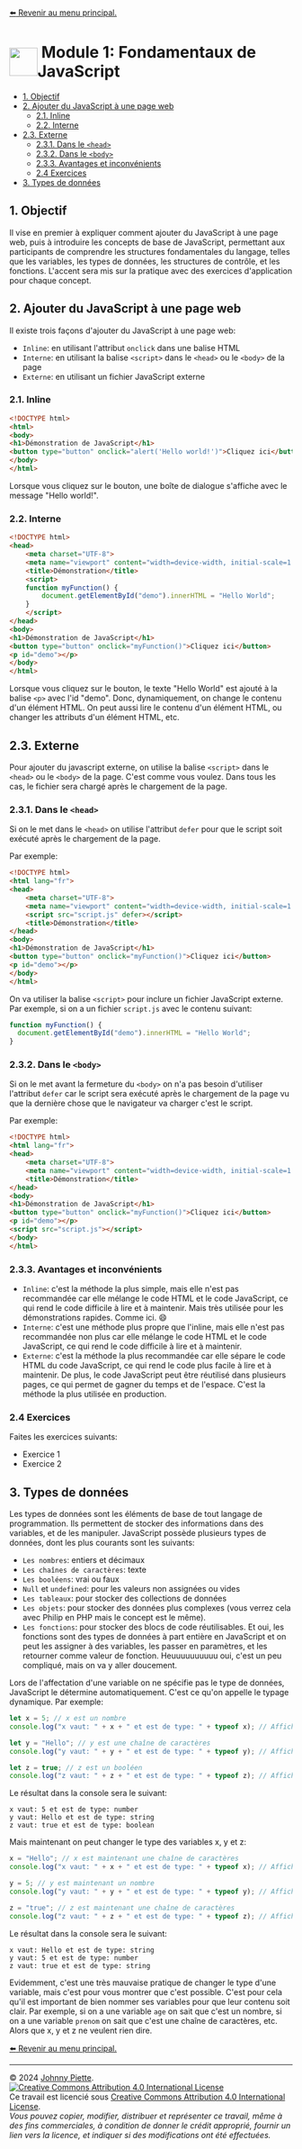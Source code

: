 
[:arrow_left: Revenir au menu principal.](../README.md#sommaire)
<h1 id="sommaire" style="display: flex; align-items: center; justify-content: center;">
    <img src="/Assets/eqla.png" style="height:50px">
    &nbsp;Module 1: Fondamentaux de JavaScript
</h1>


<!-- @import "[TOC]" {cmd="toc" depthFrom=1 depthTo=6 orderedList=false} -->

<!-- code_chunk_output -->

- [1. Objectif](#1-objectif)
- [2. Ajouter du JavaScript à une page web](#2-ajouter-du-javascript-à-une-page-web)
  - [2.1. Inline](#21-inline)
  - [2.2. Interne](#22-interne)
- [2.3. Externe](#23-externe)
  - [2.3.1. Dans le `<head>`](#231-dans-le-head)
  - [2.3.2. Dans le `<body>`](#232-dans-le-body)
  - [2.3.3. Avantages et inconvénients](#233-avantages-et-inconvénients)
  - [2.4 Exercices](#24-exercices)
- [3. Types de données](#3-types-de-données)

<!-- /code_chunk_output -->


## 1. Objectif
Il vise en premier à expliquer comment ajouter du JavaScript à une page web, puis à introduire les concepts de base de JavaScript, permettant aux participants de comprendre les structures fondamentales du langage, telles que les variables, les types de données, les structures de contrôle, et les fonctions. L'accent sera mis sur la pratique avec des exercices d'application pour chaque concept.

## 2. Ajouter du JavaScript à une page web
Il existe trois façons d'ajouter du JavaScript à une page web:
- `Inline`: en utilisant l'attribut `onclick` dans une balise HTML
- `Interne`: en utilisant la balise `<script>` dans le `<head>` ou le `<body>` de la page
- `Externe`: en utilisant un fichier JavaScript externe

### 2.1. Inline
```html
<!DOCTYPE html>
<html>
<body>
<h1>Démonstration de JavaScript</h1>
<button type="button" onclick="alert('Hello world!')">Cliquez ici</button>
</body>
</html>
```
Lorsque vous cliquez sur le bouton, une boîte de dialogue s'affiche avec le message "Hello world!".

### 2.2. Interne
```html
<!DOCTYPE html>
<head>
    <meta charset="UTF-8">
    <meta name="viewport" content="width=device-width, initial-scale=1.0">
    <title>Démonstration</title>
    <script>
    function myFunction() {
        document.getElementById("demo").innerHTML = "Hello World";
    }
    </script>
</head>
<body>
<h1>Démonstration de JavaScript</h1>
<button type="button" onclick="myFunction()">Cliquez ici</button>
<p id="demo"></p>
</body>
</html>
```
Lorsque vous cliquez sur le bouton, le texte "Hello World" est ajouté à la balise `<p>` avec l'id "demo". Donc, dynamiquement, on change le contenu d'un élément HTML. On peut aussi lire le contenu d'un élément HTML, ou changer les attributs d'un élément HTML, etc.

## 2.3. Externe
Pour ajouter du javascript externe, on utilise la balise `<script>` dans le `<head>` ou le `<body>` de la page. C'est comme vous voulez. Dans tous les cas, le fichier sera chargé après le chargement de la page. 

### 2.3.1. Dans le `<head>`
Si on le met dans le `<head>` on utilise l'attribut `defer` pour que le script soit exécuté après le chargement de la page.

Par exemple:
```html
<!DOCTYPE html>
<html lang="fr">
<head>
    <meta charset="UTF-8">
    <meta name="viewport" content="width=device-width, initial-scale=1.0">
    <script src="script.js" defer></script>    
    <title>Démonstration</title>
</head>
<body>
<h1>Démonstration de JavaScript</h1>
<button type="button" onclick="myFunction()">Cliquez ici</button>
<p id="demo"></p>
</body>
</html>
```
On va utiliser la balise `<script>` pour inclure un fichier JavaScript externe. Par exemple, si on a un fichier `script.js` avec le contenu suivant:

```javascript
function myFunction() {
  document.getElementById("demo").innerHTML = "Hello World";
}
```

### 2.3.2. Dans le `<body>`
Si on le met avant la fermeture du `<body>` on n'a pas besoin d'utiliser l'attribut `defer` car le script sera exécuté après le chargement de la page vu que la dernière chose que le navigateur va charger c'est le script.

Par exemple:
```html
<!DOCTYPE html>
<html lang="fr">
<head>
    <meta charset="UTF-8">
    <meta name="viewport" content="width=device-width, initial-scale=1.0">
    <title>Démonstration</title>
</head>
<body>
<h1>Démonstration de JavaScript</h1>
<button type="button" onclick="myFunction()">Cliquez ici</button>
<p id="demo"></p>
<script src="script.js"></script>
</body>
</html>
```
### 2.3.3. Avantages et inconvénients
- `Inline`: c'est la méthode la plus simple, mais elle n'est pas recommandée car elle mélange le code HTML et le code JavaScript, ce qui rend le code difficile à lire et à maintenir. Mais très utilisée pour les démonstrations rapides. Comme ici. :smile:
- `Interne`: c'est une méthode plus propre que l'inline, mais elle n'est pas recommandée non plus car elle mélange le code HTML et le code JavaScript, ce qui rend le code difficile à lire et à maintenir.
- `Externe`: c'est la méthode la plus recommandée car elle sépare le code HTML du code JavaScript, ce qui rend le code plus facile à lire et à maintenir. De plus, le code JavaScript peut être réutilisé dans plusieurs pages, ce qui permet de gagner du temps et de l'espace. C'est la méthode la plus utilisée en production.

### 2.4 Exercices
Faites les exercices suivants:
- Exercice 1
- Exercice 2

## 3. Types de données
Les types de données sont les éléments de base de tout langage de programmation. Ils permettent de stocker des informations dans des variables, et de les manipuler. JavaScript possède plusieurs types de données, dont les plus courants sont les suivants:
- `Les nombres`: entiers et décimaux
- `Les chaînes de caractères`: texte
- `Les booléens`: vrai ou faux
- `Null` et `undefined`: pour les valeurs non assignées ou vides
- `Les tableaux`: pour stocker des collections de données
- `Les objets`: pour stocker des données plus complexes (vous verrez cela avec Philip en PHP mais le concept est le même).
- `Les fonctions`: pour stocker des blocs de code réutilisables. Et oui, les fonctions sont des types de données à part entière en JavaScript et on peut les assigner à des variables, les passer en paramètres, et les retourner comme valeur de fonction. Heuuuuuuuuuu oui, c'est un peu compliqué, mais on va y aller doucement.

Lors de l'affectation d'une variable on ne spécifie pas le type de données, JavaScript le détermine automatiquement. C'est ce qu'on appelle le typage dynamique. Par exemple:
```javascript
let x = 5; // x est un nombre
console.log("x vaut: " + x + " et est de type: " + typeof x); // Affiche "x vaut: 5 et est de type: number"

let y = "Hello"; // y est une chaîne de caractères
console.log("y vaut: " + y + " et est de type: " + typeof y); // Affiche "y vaut: Hello et est de type: string"

let z = true; // z est un booléen
console.log("z vaut: " + z + " et est de type: " + typeof z); // Affiche "z vaut: true et est de type: boolean"
```
Le résultat dans la console sera le suivant:
```text
x vaut: 5 et est de type: number
y vaut: Hello et est de type: string
z vaut: true et est de type: boolean
```
Mais maintenant on peut changer le type des variables x, y et z:
```javascript
x = "Hello"; // x est maintenant une chaîne de caractères
console.log("x vaut: " + x + " et est de type: " + typeof x); // Affiche "x vaut: Hello et est de type: string"

y = 5; // y est maintenant un nombre
console.log("y vaut: " + y + " et est de type: " + typeof y); // Affiche "y vaut: 5 et est de type: number"

z = "true"; // z est maintenant une chaîne de caractères
console.log("z vaut: " + z + " et est de type: " + typeof z); // Affiche "z vaut: true et est de type: string"
```
Le résultat dans la console sera le suivant:
```text
x vaut: Hello et est de type: string
y vaut: 5 et est de type: number
z vaut: true et est de type: string
```
Evidemment, c'est une très mauvaise pratique de changer le type d'une variable, mais c'est pour vous montrer que c'est possible. C'est pour cela qu'il est important de bien nommer ses variables pour que leur contenu soit clair. Par exemple, si on a une variable `age` on sait que c'est un nombre, si on a une variable `prenom` on sait que c'est une chaîne de caractères, etc. Alors que x, y et z ne veulent rien dire.










[:arrow_left: Revenir au menu principal.](../README.md#sommaire)

--- 
&copy; 2024 [Johnny Piette](https://github.com/ZamBoyle).  
[![Creative Commons Attribution 4.0 International License](https://i.creativecommons.org/l/by/4.0/88x31.png)](https://creativecommons.org/licenses/by/4.0/)  
Ce travail est licencié sous [Creative Commons Attribution 4.0 International License](https://creativecommons.org/licenses/by/4.0/).   
_Vous pouvez copier, modifier, distribuer et représenter ce travail, même à des fins commerciales, à condition de donner le crédit approprié, fournir un lien vers la licence, et indiquer si des modifications ont été effectuées._
